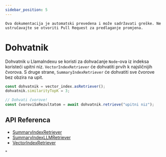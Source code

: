 ```yaml
---
sidebar_position: 5
---
```


`Ova dokumentacija je automatski prevedena i može sadržavati greške. Ne ustručavajte se otvoriti Pull Request za predlaganje promjena.`

# Dohvatnik

Dohvatnik u LlamaIndexu se koristi za dohvaćanje `Node`-ova iz indeksa koristeći upitni niz. `VectorIndexRetriever` će dohvatiti prvih k najsličnijih čvorova. S druge strane, `SummaryIndexRetriever` će dohvatiti sve čvorove bez obzira na upit.

```typescript
const dohvatnik = vector_index.asRetriever();
dohvatnik.similarityTopK = 3;

// Dohvati čvorove!
const čvoroviSaRezultatom = await dohvatnik.retrieve("upitni niz");
```

## API Referenca

- [SummaryIndexRetriever](../../api/classes/SummaryIndexRetriever.md)
- [SummaryIndexLLMRetriever](../../api/classes/SummaryIndexLLMRetriever.md)
- [VectorIndexRetriever](../../api/classes/VectorIndexRetriever.md)

"
